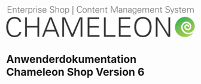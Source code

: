 ![](/assets/chameleon_logo_neu.png)







# Anwenderdokumentation Chameleon Shop Version 6








